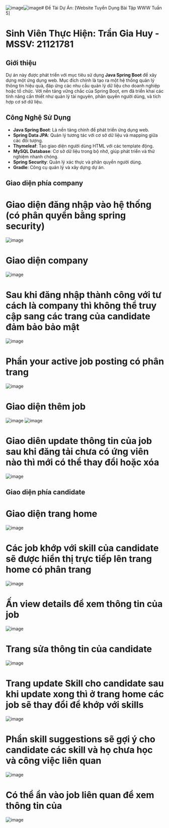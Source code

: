 ![image](https://github.com/user-attachments/assets/d8ab29f3-a534-4b69-97ff-c51859cfc3f6)![image](https://github.com/user-attachments/assets/645e2e76-dd6b-4026-8b7a-d73c00490cca)# Đề Tài Dự Án: [Website Tuyển Dụng Bài Tập WWW Tuần 5]
# Sinh Viên Thực Hiện: Trần Gia Huy - MSSV: 21121781

## Giới thiệu
Dự án này được phát triển với mục tiêu sử dụng **Java Spring Boot** để xây dựng một ứng dụng web. Mục đích chính là tạo ra một hệ thống quản lý thông tin hiệu quả, đáp ứng các nhu cầu quản lý dữ liệu cho doanh nghiệp hoặc tổ chức. Với nền tảng vững chắc của Spring Boot, em đã triển khai các tính năng cần thiết như quản lý tài nguyên, phân quyền người dùng, và tích hợp cơ sở dữ liệu.

## Công Nghệ Sử Dụng
- **Java Spring Boot**: Là nền tảng chính để phát triển ứng dụng web.
- **Spring Data JPA**: Quản lý tương tác với cơ sở dữ liệu và mapping giữa các đối tượng.
- **Thymeleaf**: Tạo giao diện người dùng HTML với các template động.
- **MySQL Database**: Cơ sở dữ liệu trong bộ nhớ, giúp phát triển và thử nghiệm nhanh chóng.
- **Spring Security**: Quản lý xác thực và phân quyền người dùng.
- **Gradle**: Công cụ quản lý và xây dựng dự án.

## Giao diện phía company
# Giao diện đăng nhập vào hệ thống (có phân quyền bằng spring security)
![image](https://github.com/user-attachments/assets/c3a9c10d-e388-48ea-89eb-32c5ff7eb82b)
# Giao diện company
![image](https://github.com/user-attachments/assets/d9f81c10-9ab3-490a-8d63-e49ea7de3dce)
# Sau khi đăng nhập thành công với tư cách là company thì không thể truy cập sang các trang của candidate đảm bảo bảo mật
![image](https://github.com/user-attachments/assets/822c2cfe-6896-44a1-9243-2a0f9779016f)
# Phần your active job posting có phân trang
![image](https://github.com/user-attachments/assets/ad91b209-7837-44d5-9520-b0ad1ff44b56)
# Giao diện thêm job
![image](https://github.com/user-attachments/assets/75d854a5-96ec-4655-8266-1f40d58cc952)
![image](https://github.com/user-attachments/assets/ff666af0-0793-478d-abfd-d6af48a0e95a)
# Giao diên update thông tin của job sau khi đăng tải chưa có ứng viên nào thì mới có thể thay đổi hoặc xóa
![image](https://github.com/user-attachments/assets/a702a4e6-86ca-4cf8-af68-8a3ce0fbed78)
## Giao diện phía candidate
# Giao diện trang home
![image](https://github.com/user-attachments/assets/ef452846-a40f-4ac4-8b1b-a9575389d114)
# Các job khớp với skill của candidate sẽ được hiển thị trực tiếp lên trang home có phân trang
![image](https://github.com/user-attachments/assets/d7a4d769-89e7-45d8-8b65-b43d23e42f98)
# Ấn view details để xem thông tin của job
![image](https://github.com/user-attachments/assets/57a5dadc-6729-437a-bd40-6437c2a07313)
# Trang sửa thông tin của candidate
![image](https://github.com/user-attachments/assets/d386faca-1e9b-43bb-83d2-6412e00b6584)
# Trang update Skill cho candidate sau khi update xong thì ở  trang home các job sẽ thay đổi để khớp với skills
![image](https://github.com/user-attachments/assets/0637520b-db8b-44a2-b511-32719b8431e5)
# Phần skill suggestions sẽ gợi ý cho candidate các skill và họ chưa học và công việc liên quan
![image](https://github.com/user-attachments/assets/f5fb8f32-d8e3-4d2f-b06d-d0555cb6db7b)
# Có thể ẩn vào job liên quan để xem thông tin của
![image](https://github.com/user-attachments/assets/4cb8be86-816a-4385-93a8-eeb7caa46888)








